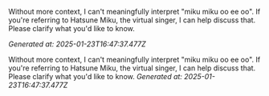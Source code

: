 
<!-- MESSAGE UUID: 24c43dd2-0099-44e8-860b-64416f443ae7 -->

<!-- TEXT BLOCK 0 -->
 Without more context, I can't meaningfully interpret "miku miku oo ee oo". If you're referring to Hatsune Miku, the virtual singer, I can help discuss that. Please clarify what you'd like to know.
<!-- TEXT BLOCK -2 -->

_Generated at: 2025-01-23T16:47:37.477Z_

 Without more context, I can't meaningfully interpret "miku miku oo ee oo". If you're referring to Hatsune Miku, the virtual singer, I can help discuss that. Please clarify what you'd like to know.
_Generated at: 2025-01-23T16:47:37.477Z_
